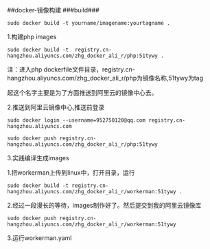 ##docker-镜像构建
###build###

    sudo docker build -t yourname/imagename:yourtagname .

1.构建php images

    sudo docker build -t  registry.cn-hangzhou.aliyuncs.com/zhg_docker_ali_r/php:51tywy .

注：进入php dockerfile文件目录，registry.cn-hangzhou.aliyuncs.com/zhg_docker_ali_r/php为镜像名称,51tywy为tag

起这个名字主要是为了方面推送到阿里云的镜像中心去。

2.推送到阿里云镜像中心,推送前登录
    
    sudo docker login --username=952750120@qq.com registry.cn-hangzhou.aliyuncs.com

    sudo docker push registry.cn-hangzhou.aliyuncs.com/zhg_docker_ali_r/php:51tywy


3.实践编译生成images

1.把workerman上传到linux中，打开目录，运行
     
    sudo docker build -t registry.cn-hangzhou.aliyuncs.com/zhg_docker_ali_r/workerman:51tywy .

2.经过一段漫长的等待，images制作好了。然后提交到我的阿里云镜像库

    sudo docker push registry.cn-hangzhou.aliyuncs.com/zhg_docker_ali_r/workerman:51tywy


3.运行workerman.yaml
